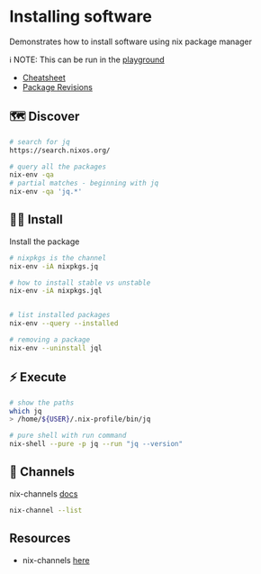# Installing software

Demonstrates how to install software using nix package manager  

ℹ️ NOTE: This can be run in the [playground](../00_playground/README.md)  

* [Cheatsheet](https://nixos.wiki/wiki/Cheatsheet)  
* [Package Revisions](https://lazamar.co.uk/nix-versions/?channel=nixpkgs-unstable&package=kubectl)  

## 🗺 Discover

```sh
# search for jq
https://search.nixos.org/

# query all the packages
nix-env -qa 
# partial matches - beginning with jq
nix-env -qa 'jq.*'        
```

## 👨‍💻 Install

Install the package  

```sh
# nixpkgs is the channel
nix-env -iA nixpkgs.jq

# how to install stable vs unstable
nix-env -iA nixpkgs.jql


# list installed packages
nix-env --query --installed

# removing a package
nix-env --uninstall jql          
```

## ⚡️ Execute

```sh
# show the paths
which jq
> /home/${USER}/.nix-profile/bin/jq
```

```sh
# pure shell with run command
nix-shell --pure -p jq --run "jq --version"   
```

## 📝 Channels

nix-channels [docs](https://nixos.wiki/wiki/Nix_channels)

```sh
nix-channel --list
```

## Resources

* nix-channels [here](https://nixos.wiki/wiki/Nix_channels)  
